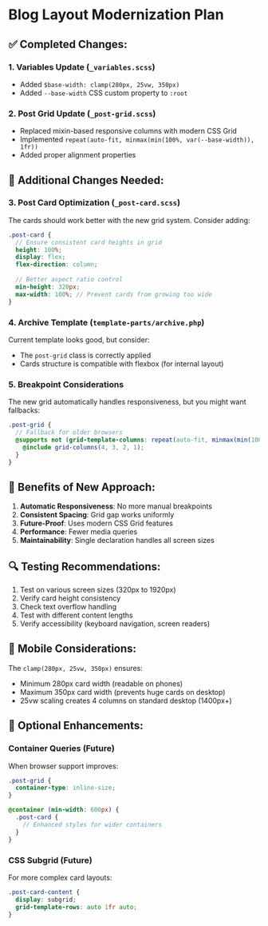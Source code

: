 # Blog Layout Modernization Plan

## ✅ Completed Changes:

### 1. Variables Update (`_variables.scss`)
- Added `$base-width: clamp(280px, 25vw, 350px)` 
- Added `--base-width` CSS custom property to `:root`

### 2. Post Grid Update (`_post-grid.scss`)
- Replaced mixin-based responsive columns with modern CSS Grid
- Implemented `repeat(auto-fit, minmax(min(100%, var(--base-width)), 1fr))`
- Added proper alignment properties

## 🔧 Additional Changes Needed:

### 3. Post Card Optimization (`_post-card.scss`)
The cards should work better with the new grid system. Consider adding:

```scss
.post-card {
  // Ensure consistent card heights in grid
  height: 100%;
  display: flex;
  flex-direction: column;
  
  // Better aspect ratio control
  min-height: 320px;
  max-width: 100%; // Prevent cards from growing too wide
}
```

### 4. Archive Template (`template-parts/archive.php`)
Current template looks good, but consider:
- The `post-grid` class is correctly applied
- Cards structure is compatible with flexbox (for internal layout)

### 5. Breakpoint Considerations
The new grid automatically handles responsiveness, but you might want fallbacks:

```scss
.post-grid {
  // Fallback for older browsers
  @supports not (grid-template-columns: repeat(auto-fit, minmax(min(100%, var(--base-width)), 1fr))) {
    @include grid-columns(4, 3, 2, 1);
  }
}
```

## 🎯 Benefits of New Approach:

1. **Automatic Responsiveness**: No more manual breakpoints
2. **Consistent Spacing**: Grid gap works uniformly
3. **Future-Proof**: Uses modern CSS Grid features
4. **Performance**: Fewer media queries
5. **Maintainability**: Single declaration handles all screen sizes

## 🔍 Testing Recommendations:

1. Test on various screen sizes (320px to 1920px)
2. Verify card height consistency
3. Check text overflow handling
4. Test with different content lengths
5. Verify accessibility (keyboard navigation, screen readers)

## 📱 Mobile Considerations:

The `clamp(280px, 25vw, 350px)` ensures:
- Minimum 280px card width (readable on phones)
- Maximum 350px card width (prevents huge cards on desktop)
- 25vw scaling creates 4 columns on standard desktop (1400px+)

## 🔧 Optional Enhancements:

### Container Queries (Future)
When browser support improves:
```scss
.post-grid {
  container-type: inline-size;
}

@container (min-width: 600px) {
  .post-card {
    // Enhanced styles for wider containers
  }
}
```

### CSS Subgrid (Future)
For more complex card layouts:
```scss
.post-card-content {
  display: subgrid;
  grid-template-rows: auto 1fr auto;
}
```
